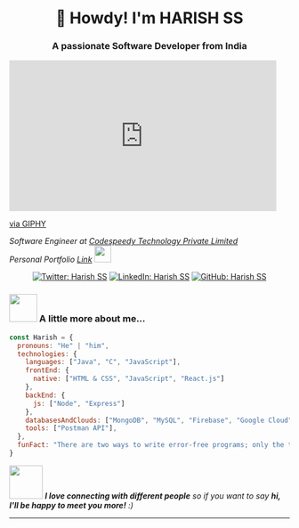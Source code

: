 <h1 align="center">👋 Howdy! I'm HARISH SS</h1>
<h3 align="center">A passionate Software Developer from India</h3>
<iframe src="https://giphy.com/embed/xUPGcEliCc7bETyfO8" width="480" height="271" style="" frameBorder="0" class="giphy-embed" allowFullScreen></iframe><p><a href="https://giphy.com/gifs/producthunt-cat-developer-xUPGcEliCc7bETyfO8">via GIPHY</a></p>

<p>
  <em>
    Software Engineer at <a href="https://coderspacket.com/contributor/Harishss2002">Codespeedy Technology Private Limited</a><br>
    Personal Portfolio <a href="https://github.com/harishss20">Link</a> <img src="https://media.giphy.com/media/WUlplcMpOCEmTGBtBW/giphy.gif" width="30">
  </em>
</p>

<p align="center">
  <a href="https://x.com/Harishssdev"><img src="https://img.shields.io/twitter/follow/Harishssdev?style=social" alt="Twitter: Harish SS"></a>
  <a href="https://www.linkedin.com/in/harishssofficical/"><img src="https://img.shields.io/badge/-Harish%20SS-blue?style=flat-square&logo=Linkedin&logoColor=white&link=https://www.linkedin.com/in/harishssofficical/" alt="LinkedIn: Harish SS"></a>
  <a href="https://github.com/harishss20"><img src="https://img.shields.io/github/followers/harishss20?label=follow&style=social" alt="GitHub: Harish SS"></a>
</p>

### <img src="https://media.giphy.com/media/VgCDAzcKvsR6OM0uWg/giphy.gif" width="50"> A little more about me...

```javascript
const Harish = {
  pronouns: "He" | "him",
  technologies: {
    languages: ["Java", "C", "JavaScript"],
    frontEnd: {
      native: ["HTML & CSS", "JavaScript", "React.js"]
    },
    backEnd: {
      js: ["Node", "Express"]
    },
    databasesAndClouds: ["MongoDB", "MySQL", "Firebase", "Google Cloud"],
    tools: ["Postman API"],
  },
  funFact: "There are two ways to write error-free programs; only the third one works"
}
```

<img src="https://media.giphy.com/media/LnQjpWaON8nhr21vNW/giphy.gif" width="60"> <em><b>I love connecting with different people</b> so if you want to say <b>hi, I'll be happy to meet you more!</b> :)</em>

---
